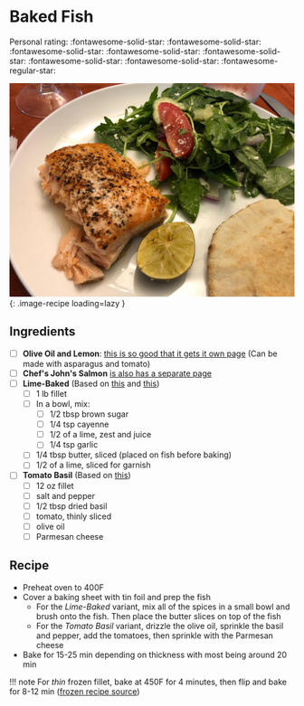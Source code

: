 # Baked Fish

<!-- {cts} rating=4; (User can specify rating on scale of 1-5) -->
Personal rating: :fontawesome-solid-star: :fontawesome-solid-star: :fontawesome-solid-star: :fontawesome-solid-star: :fontawesome-solid-star: :fontawesome-solid-star: :fontawesome-solid-star: :fontawesome-regular-star:
<!-- {cte} -->

<!-- {cts} name_image=baked-fish.jpeg; (User can specify image name) -->
![baked-fish.jpeg](./baked-fish.jpeg){: .image-recipe loading=lazy }
<!-- {cte} -->

## Ingredients

- [ ] __Olive Oil and Lemon__: [this is so good that it gets it own page](./baked-fish-and-asparagus) (Can be made with asparagus and tomato)
- [ ] __Chef's John's Salmon__ [is also has a separate page ](./chef-johns-salmon)
- [ ] __Lime-Baked__ (Based on [this](https://juliasalbum.com/easy-baked-salmon-garlic-lime-butter-sauce/) and [this](https://www.cookingclassy.com/baked-salmon-brown-sugar-lime/))
    - [ ] 1 lb fillet
    - [ ] In a bowl, mix:
        - [ ] 1/2 tbsp brown sugar
        - [ ] 1/4 tsp cayenne
        - [ ] 1/2 of a lime, zest and juice
        - [ ] 1/4 tsp garlic
    - [ ] 1/4 tbsp butter, sliced (placed on fish before baking)
    - [ ] 1/2 of a lime, sliced for garnish
- [ ] __Tomato Basil__ (Based on [this](https://www.allrecipes.com/recipe/166624/tomato-basil-salmon/))
    - [ ] 12 oz fillet
    - [ ] salt and pepper
    - [ ] 1/2 tbsp dried basil
    - [ ] tomato, thinly sliced
    - [ ] olive oil
    - [ ] Parmesan cheese

## Recipe

* Preheat oven to 400F
* Cover a baking sheet with tin foil and prep the fish
    * For the _Lime-Baked_ variant, mix all of the spices in a small bowl and brush onto the fish. Then place the butter slices on top of the fish
    * For the _Tomato Basil_ variant, drizzle the olive oil, sprinkle the basil and pepper, add the tomatoes, then sprinkle with the Parmesan cheese
* Bake for 15-25 min depending on thickness with most being around 20 min

!!! note
    For *thin* frozen fillet, bake at 450F for 4 minutes, then flip and bake for 8-12 min ([frozen recipe source](http://cookthestory.com/how-to-cook-fish-from-frozen/))
